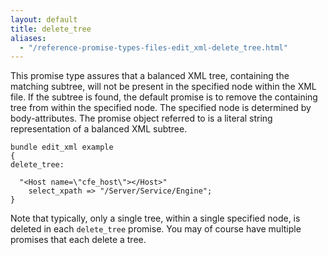 ```yaml
---
layout: default
title: delete_tree
aliases:
  - "/reference-promise-types-files-edit_xml-delete_tree.html"
---
```


This promise type assures that a balanced XML tree, containing the matching
subtree, will not be present in the specified node within the XML file. If the
subtree is found, the default promise is to remove the containing tree from
within the specified node. The specified node is determined by body-attributes.
The promise object referred to is a literal string representation of a balanced
XML subtree.

```cf3
bundle edit_xml example
{
delete_tree:

  "<Host name=\"cfe_host\"></Host>"
    select_xpath => "/Server/Service/Engine";
}
```

Note that typically, only a single tree, within a single specified node,
is deleted in each `delete_tree` promise. You may of course have
multiple promises that each delete a tree.
